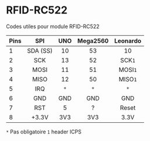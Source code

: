 RFID-RC522
==========

Codes utiles pour module RFID-RC522

| Pins | SPI      | UNO  | Mega2560 | Leonardo |
| ---- |:--------:|:----:|:--------:|:--------:|
| 1    | SDA (SS) |  10  |  53      | 10       |
| 2    | SCK      |  13  |  52      | SCK`1`   |
| 3    | MOSI     |  11  |  51      | MOSI`1`  |
| 4    | MISO     |  12  |  50      | MISO`1`  |
| 5    | IRQ      |  `*` |  `*`     | `*`      |
| 6    | GND      |  GND |  GND     | GND      |
| 7    | RST      |  5   |  ?       | Reset    |
| 8    | +3.3V    |  3V3 |  3V3     | 3.3V     |
`*` Pas obligatoire 
`1` header ICPS
